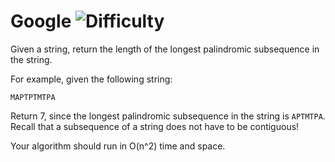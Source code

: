 # Google ![Difficulty](https://img.shields.io/badge/-HARD-red)
	
Given a string, return the length of the longest palindromic subsequence in the string.
	
For example, given the following string:
	
```
MAPTPTMTPA
```
	
Return 7, since the longest palindromic subsequence in the string is `APTMTPA`. Recall that a subsequence of a string does not have to be contiguous!
	
Your algorithm should run in O(n^2) time and space.
	
